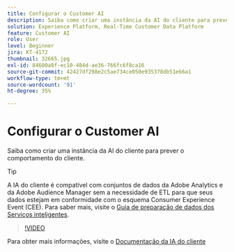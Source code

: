```yaml
---
title: Configurar o Customer AI
description: Saiba como criar uma instância da AI do cliente para prever o comportamento do cliente.
solution: Experience Platform, Real-Time Customer Data Platform
feature: Customer AI
role: User
level: Beginner
jira: KT-4172
thumbnail: 32665.jpg
exl-id: 84600a0f-ec10-484d-ae36-766fc6f8ca16
source-git-commit: 42427df298e2c5ae734ce050e935378db51e66a1
workflow-type: tm+mt
source-wordcount: '91'
ht-degree: 35%

---
```


# Configurar o Customer AI

Saiba como criar uma instância da AI do cliente para prever o comportamento do cliente.

>[!TIP]
>
>A IA do cliente é compatível com conjuntos de dados da Adobe Analytics e da Adobe Audience Manager sem a necessidade de ETL para que seus dados estejam em conformidade com o esquema Consumer Experience Event (CEE). Para saber mais, visite o [Guia de preparação de dados dos Serviços inteligentes](https://experienceleague.adobe.com/docs/experience-platform/intelligent-services/data-preparation.html).

>[!VIDEO](https://video.tv.adobe.com/v/32665?quality=12&learn=on)

Para obter mais informações, visite o [Documentação da IA do cliente](https://experienceleague.adobe.com/docs/experience-platform/intelligent-services/customer-ai/overview.html)
